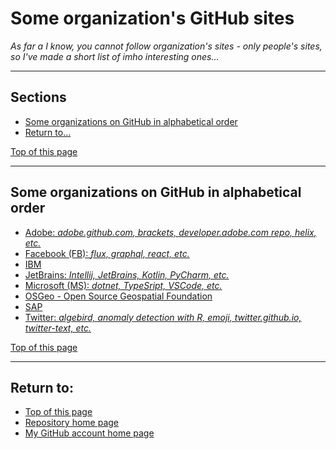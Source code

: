 # <a name="pgtop">Some organization's GitHub sites</a>

_As far a I know, you cannot follow organization's sites - only people's sites,_<br>
_so I've made a short list of imho interesting ones..._

---

## Sections

- [Some organizations on GitHub in alphabetical order](#someorgalphord)
- [Return to...](#returnto)

[Top of this page](#pgtop)

---

## <a name="someorgalphord">Some organizations on GitHub in alphabetical order</a>

- [Adobe: _adobe.github.com, brackets, developer.adobe.com repo, helix, etc._](https://github.com/adobe/)
- [Facebook (FB): _flux, graphql, react, etc._](https://github.com/facebook)
- [IBM](https://github.com/IBM/)
- [JetBrains: _Intellij, JetBrains, Kotlin, PyCharm, etc._](https://github.com/JetBrains)
- [Microsoft (MS): _dotnet, TypeSript, VSCode, etc._](https://github.com/Microsoft)
- [OSGeo - Open Source Geospatial Foundation](https://github.com/OSGeo)
- [SAP](https://github.com/SAP)
- [Twitter: _algebird, anomaly detection with R, emoji, twitter.github.io, twitter-text, etc._](https://github.com/twitter)

[Top of this page](#pgtop)

---

## <a name="returnto">Return to:</a>

- [Top of this page](#pgtop)
- [Repository home page](../README.md#pgtop)
- [My GitHub account home page](https://github.com/ktprezes)
